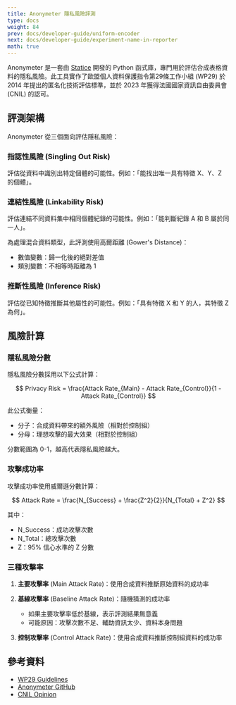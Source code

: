 ```yaml
---
title: Anonymeter 隱私風險評測
type: docs
weight: 84
prev: docs/developer-guide/uniform-encoder
next: docs/developer-guide/experiment-name-in-reporter
math: true
---
```


Anonymeter 是一套由 [Statice](https://www.statice.ai/) 開發的 Python 函式庫，專門用於評估合成表格資料的隱私風險。此工具實作了歐盟個人資料保護指令第29條工作小組 (WP29) 於 2014 年提出的匿名化技術評估標準，並於 2023 年獲得法國國家資訊自由委員會 (CNIL) 的認可。

## 評測架構

Anonymeter 從三個面向評估隱私風險：

### 指認性風險 (Singling Out Risk)

評估從資料中識別出特定個體的可能性。例如：「能找出唯一具有特徵 X、Y、Z 的個體」。

### 連結性風險 (Linkability Risk)

評估連結不同資料集中相同個體紀錄的可能性。例如：「能判斷紀錄 A 和 B 屬於同一人」。

為處理混合資料類型，此評測使用高爾距離 (Gower's Distance)：
- 數值變數：歸一化後的絕對差值
- 類別變數：不相等時距離為 1

### 推斷性風險 (Inference Risk)

評估從已知特徵推斷其他屬性的可能性。例如：「具有特徵 X 和 Y 的人，其特徵 Z 為何」。

## 風險計算

### 隱私風險分數

隱私風險分數採用以下公式計算：

$$
Privacy Risk = \frac{Attack Rate_{Main} - Attack Rate_{Control}}{1 - Attack Rate_{Control}}
$$

此公式衡量：
- 分子：合成資料帶來的額外風險（相對於控制組）
- 分母：理想攻擊的最大效果（相對於控制組）

分數範圍為 0-1，越高代表隱私風險越大。

### 攻擊成功率

攻擊成功率使用威爾遜分數計算：

$$
Attack Rate = \frac{N_{Success} + \frac{Z^2}{2}}{N_{Total} + Z^2}
$$

其中：
- N_Success：成功攻擊次數
- N_Total：總攻擊次數
- Z：95% 信心水準的 Z 分數

### 三種攻擊率

1. **主要攻擊率** (Main Attack Rate)：使用合成資料推斷原始資料的成功率

2. **基線攻擊率** (Baseline Attack Rate)：隨機猜測的成功率
   - 如果主要攻擊率低於基線，表示評測結果無意義
   - 可能原因：攻擊次數不足、輔助資訊太少、資料本身問題

3. **控制攻擊率** (Control Attack Rate)：使用合成資料推斷控制組資料的成功率

## 參考資料

- [WP29 Guidelines](https://ec.europa.eu/justice/article-29/documentation/opinion-recommendation/files/2014/wp216_en.pdf)
- [Anonymeter GitHub](https://github.com/statice/anonymeter)
- [CNIL Opinion](https://www.cnil.fr/en/home)
